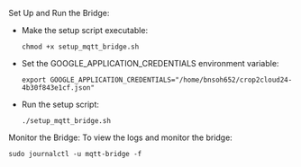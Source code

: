 

Set Up and Run the Bridge:
   - Make the setup script executable:
     ```
     chmod +x setup_mqtt_bridge.sh
     ```
   - Set the GOOGLE_APPLICATION_CREDENTIALS environment variable:
     ```
     export GOOGLE_APPLICATION_CREDENTIALS="/home/bnsoh652/crop2cloud24-4b30f843e1cf.json"
     ```
   - Run the setup script:
     ```
     ./setup_mqtt_bridge.sh
     ```

Monitor the Bridge:
   To view the logs and monitor the bridge:
   ```
   sudo journalctl -u mqtt-bridge -f
   ```

